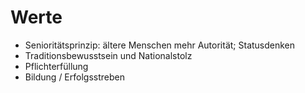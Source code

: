# Werte

- Senioritätsprinzip: ältere Menschen mehr Autorität; Statusdenken
- Traditionsbewusstsein und Nationalstolz
- Pflichterfüllung
- Bildung / Erfolgsstreben